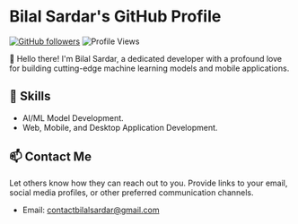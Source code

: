 # Bilal Sardar's GitHub Profile

[![GitHub followers](https://img.shields.io/github/followers/BilalSardar009?label=Follow&style=social)](https://github.com/BilalSardar009)
![Profile Views](https://komarev.com/ghpvc/?username=BilalSardar009&color=blue)


👋 Hello there! I'm Bilal Sardar, a dedicated developer with a profound love for building cutting-edge machine learning models and mobile applications.

## 💼 Skills

- AI/ML Model Development.
- Web, Mobile, and Desktop Application Development.

## 📫 Contact Me

Let others know how they can reach out to you. Provide links to your email, social media profiles, or other preferred communication channels.

- Email: [contactbilalsardar@gmail.com](mailto:contactbilalsardar@gmail.com)
